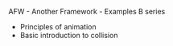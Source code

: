 AFW - Another Framework - Examples B series

- Principles of animation
- Basic introduction to collision

